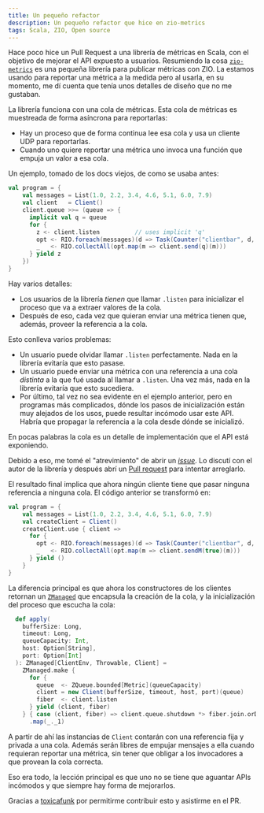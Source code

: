 ```yaml
---
title: Un pequeño refactor
description: Un pequeño refactor que hice en zio-metrics
tags: Scala, ZIO, Open source
---
```


Hace poco hice un Pull Request a una librería de métricas en Scala, con el objetivo de mejorar el API expuesto a usuarios.
Resumiendo la cosa [`zio-metrics`](https://github.com/zio/zio-metrics) es una pequeña librería para publicar métricas
con ZIO. La estamos usando para reportar una métrica a la medida pero al usarla, en su momento, me dí cuenta que
tenía unos detalles de diseño que no me gustaban. 

La librería funciona con una cola de métricas. Esta cola de métricas es muestreada de forma asíncrona para reportarlas:

- Hay un proceso que de forma continua lee esa cola y usa un cliente UDP para reportarlas.
- Cuando uno quiere reportar una métrica uno invoca una función que empuja un valor a esa cola.

Un ejemplo, tomado de los docs viejos, de como se usaba antes:

```scala
val program = {
    val messages = List(1.0, 2.2, 3.4, 4.6, 5.1, 6.0, 7.9)
    val client   = Client()
    client.queue >>= (queue => {
      implicit val q = queue
      for {
        z <- client.listen          // uses implicit 'q'
        opt <- RIO.foreach(messages)(d => Task(Counter("clientbar", d, 1.0, Seq.empty[Tag])))
        _   <- RIO.collectAll(opt.map(m => client.send(q)(m)))
      } yield z
    })
}
```

Hay varios detalles:

- Los usuarios de la librería _tienen_ que llamar `.listen` para inicializar el proceso que va a extraer valores de la cola.
- Después de eso, cada vez que quieran enviar una métrica tienen que, además, proveer la referencia a la cola.

Esto conlleva varios problemas:

- Un usuario puede olvidar llamar `.listen` perfectamente. Nada en la librería evitaría que esto pasase. 
- Un usuario puede enviar una métrica con una referencia a una cola _distinta_ a la que fué usada al llamar a `.listen`. Una vez más, nada en la librería evitaría que esto sucediera.
- Por último, tal vez no sea evidente en el ejemplo anterior, pero en programas más complicados, dónde los pasos de inicialización están muy alejados
de los usos, puede resultar incómodo usar este API. Habría que propagar la referencia a la cola desde dónde se inicializó.

En pocas palabras la cola es un detalle de implementación que el API está exponiendo.

Debido a eso, me tomé el "atrevimiento" de abrir un [_issue_](https://github.com/zio/zio-metrics/issues/52). Lo discutí con el autor de la librería y después abrí un [Pull request](https://github.com/zio/zio-metrics/pull/53) para intentar arreglarlo.

El resultado final implica que ahora ningún cliente tiene que pasar ninguna referencia a ninguna cola. El código anterior se transformó en:

```scala
val program = {
    val messages = List(1.0, 2.2, 3.4, 4.6, 5.1, 6.0, 7.9)
    val createClient = Client()
    createClient.use { client =>
      for {
        opt <- RIO.foreach(messages)(d => Task(Counter("clientbar", d, 1.0, Seq.empty[Tag])))
        _   <- RIO.collectAll(opt.map(m => client.sendM(true)(m)))
      } yield ()
    }
}
```

La diferencia principal es que ahora los constructores de los clientes retornan un [`ZManaged`](https://zio.dev/docs/datatypes/datatypes_managed) que encapsula la creación de la cola, y la inicialización del proceso que escucha la cola:

```scala
  def apply(
    bufferSize: Long,
    timeout: Long,
    queueCapacity: Int,
    host: Option[String],
    port: Option[Int]
  ): ZManaged[ClientEnv, Throwable, Client] =
    ZManaged.make {
      for {
        queue  <- ZQueue.bounded[Metric](queueCapacity)
        client = new Client(bufferSize, timeout, host, port)(queue)
        fiber  <- client.listen
      } yield (client, fiber)
    } { case (client, fiber) => client.queue.shutdown *> fiber.join.orDie }
      .map(_._1)
```

A partir de ahí las instancias de `Client` contarán con una referencia fija y privada a una cola. Además serán libres de empujar mensajes a ella cuando requieran reportar una métrica, sin tener que obligar a los invocadores a que provean la cola correcta.

Eso era todo, la lección principal es que uno no se tiene que aguantar APIs incómodos y que siempre hay forma de mejorarlos.

Gracias a [toxicafunk](https://github.com/toxicafunk) por permitirme contribuir esto y asistirme en el PR.